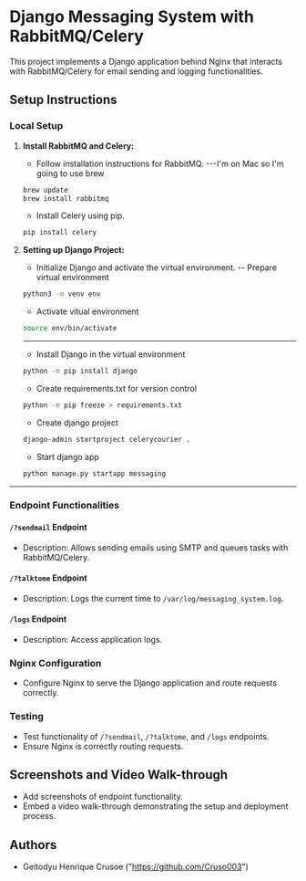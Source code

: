 # Django Messaging System with RabbitMQ/Celery

This project implements a Django application behind Nginx that interacts with RabbitMQ/Celery for email sending and logging functionalities.

## Setup Instructions

### Local Setup

1. **Install RabbitMQ and Celery:**
   - Follow installation instructions for RabbitMQ.
   ---I'm on Mac so I'm going to use brew
   ```zsh
   brew update
   brew install rabbitmq
   ```
   - Install Celery using pip.
   ```zsh
   pip install celery
   ```

2. **Setting up Django Project:**
   - Initialize Django and activate the virtual environment.
   -- Prepare virtual environment
   ```zsh
   python3 -m venv env
   ```
   - Activate vitual environment
   ```zsh
   source env/bin/activate
   ```
   --------------------------------------------
   - Install Django in the virtual environment
   ```zsh
   python -m pip install django
   ```
   - Create requirements.txt for version control
   ```zsh
   python -m pip freeze > requirements.txt
   ```
   - Create django project
   ```zsh
   django-admin startproject celerycourier .
   ```
   - Start django app
   ```zsh
   python manage.py startapp messaging 
   ```
--------------------------------------------------

### Endpoint Functionalities

#### `/?sendmail` Endpoint

- Description: Allows sending emails using SMTP and queues tasks with RabbitMQ/Celery.

#### `/?talktome` Endpoint

- Description: Logs the current time to `/var/log/messaging_system.log`.

#### `/logs` Endpoint

- Description: Access application logs.

### Nginx Configuration

- Configure Nginx to serve the Django application and route requests correctly.

### Testing

- Test functionality of `/?sendmail`, `/?talktome`, and `/logs` endpoints.
- Ensure Nginx is correctly routing requests.

## Screenshots and Video Walk-through

- Add screenshots of endpoint functionality.
- Embed a video walk-through demonstrating the setup and deployment process.

## Authors

- Geitodyu Henrique Crusoe ("https://github.com/Cruso003")

